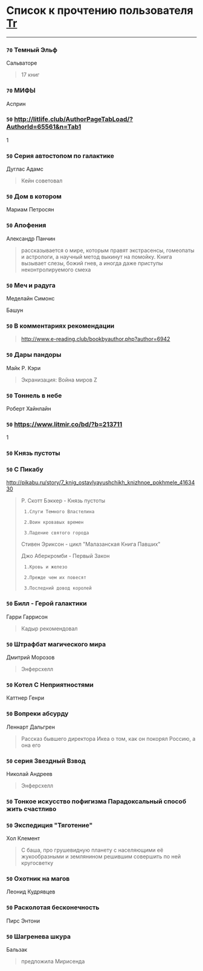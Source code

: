 # Список к прочтению пользователя [Tr](http://vk.com/gmg1991)
---

### `70` Темный Эльф
Сальваторе
> 17 книг

### `70` МИФЫ
Асприн

### `50` http://litlife.club/AuthorPageTabLoad/?AuthorId=65561&n=Tab1
1

### `50` Серия автостопом по галактике
Дуглас Адамс
> Кейн советовал

### `50` Дом в котором
Мариам Петросян

### `50` Апофения
Александр Панчин
> рассказывается о мире, которым правят экстрасенсы, гомеопаты и астрологи, а научный метод выкинут на помойку. Книга вызывает слезы, божий гнев, а иногда даже приступы неконтролируемого смеха

### `50` Меч и радуга
Меделайн Симонс

Башун

### `50` В комментариях рекомендации
> http://www.e-reading.club/bookbyauthor.php?author=6942

### `50` Дары пандоры
Майк Р. Кэри
> Экранизация: Война миров Z

### `50` Тоннель в небе
Роберт Хайнлайн

### `50` https://www.litmir.co/bd/?b=213711
1

### `50` Князь пустоты

### `50` С Пикабу
http://pikabu.ru/story/7_knig_ostavlyayushchikh_knizhnoe_pokhmele_4163430
> Р. Скотт Бэккер - Князь пустоты
> 
>      1.Слуги Темного Властелина 
> 
>      2.Воин кровавых времен 
> 
>      3.Падение святого города 
> 
> Стивен Эриксон - цикл "Малазанская Книга Павших"
> 
> Джо Аберкромби - Первый Закон
> 
>      1.Кровь и железо 
> 
>      2.Прежде чем их повесят 
> 
>      3.Последний довод королей

### `50` Билл - Герой галактики
Гарри Гаррисон
> Кадыр рекомендовал

### `50` Штрафбат магического мира
Дмитрий Морозов
> Энферсхелл

### `50` Котел С Неприятностями
Каттнер Генри

### `50` Вопреки абсурду
Леннарт Дальгрен
> Рассказ бывшего директора Икеа о том, как он покорял Россию, а она его

### `50` серия Звездный Взвод
Николай Андреев
> Энферсхелл

### `50` Тонкое искусство пофигизма Парадоксальный способ жить счастливо

### `50` Экспедиция "Тяготение"
Хол Клемент
> С баша, про грушевидную планету с населяющими её жукообразными и землянином решившим совершить по ней кругосветку

### `50` Охотник на магов
Леонид Кудрявцев

### `50` Расколотая бесконечность
Пирс Энтони

### `50` Шагренева шкура
Бальзак
> предложила Мирисенда

